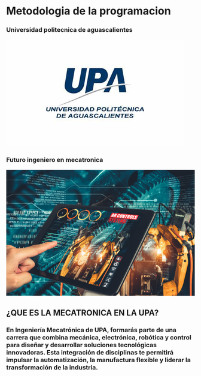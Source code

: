 # Metodologia de la programacion 
### Universidad politecnica de aguascalientes
![alt text](image.png) 
### Futuro ingeniero en mecatronica 
![alt text](image-1.png)
## ¿QUE ES LA MECATRONICA EN LA UPA?
### En Ingeniería Mecatrónica de UPA, formarás parte de una carrera que combina mecánica, electrónica, robótica y control para diseñar y desarrollar soluciones tecnológicas innovadoras. Esta integración de disciplinas te permitirá impulsar la automatización, la manufactura flexible y liderar la transformación de la industria.




